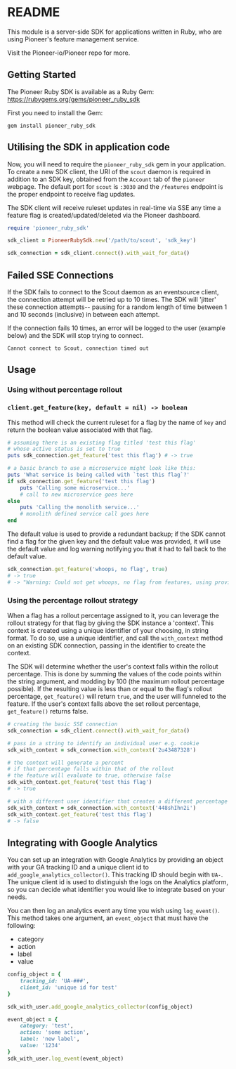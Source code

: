 # README

This module is a server-side SDK for applications written in Ruby, who are using Pioneer's feature management service.

Visit the Pioneer-io/Pioneer repo for more.

## Getting Started
The Pioneer Ruby SDK is available as a Ruby Gem: https://rubygems.org/gems/pioneer_ruby_sdk

First you need to install the Gem:
```
gem install pioneer_ruby_sdk
```

## Utilising the SDK in application code
Now, you will need to require the `pioneer_ruby_sdk` gem in your application.
To create a new SDK client, the URI of the `scout` daemon is required in addition to an SDK key, obtained from the `Account` tab of the `pioneer` webpage. The default port for `scout` is `:3030` and the `/features` endpoint is the proper endpoint to receive flag updates.

The SDK client will receive ruleset updates in real-time via SSE any time a feature flag is created/updated/deleted via the Pioneer dashboard.
```Ruby
require 'pioneer_ruby_sdk'

sdk_client = PioneerRubySdk.new('/path/to/scout', 'sdk_key')

sdk_connection = sdk_client.connect().with_wait_for_data()
```

## Failed SSE Connections
If the SDK fails to connect to the Scout daemon as an eventsource client, the connection attempt will be retried up to 10 times. The SDK will 'jitter' these connection attempts-- pausing for a random length of time between 1 and 10 seconds (inclusive) in between each attempt.

If the connection fails 10 times, an error will be logged to the user (example below) and the SDK will stop trying to connect.

```text 
Cannot connect to Scout, connection timed out
```
## Usage
### Using without percentage rollout
### `client.get_feature(key, default = nil) -> boolean`
This method will check the current ruleset for a flag by the name of `key` and return the boolean value associated with that flag. 
```Ruby
# assuming there is an existing flag titled 'test this flag' 
# whose active status is set to true
puts sdk_connection.get_feature('test this flag') # -> true

# a basic branch to use a microservice might look like this:
puts 'What service is being called with `test this flag`?'
if sdk_connection.get_feature('test this flag')
	puts 'Calling some microservice...'
	# call to new microservice goes here
else
	puts 'Calling the monolith service...'
	# monolith defined service call goes here
end
```
The default value is used to provide a redundant backup; if the SDK cannot find a flag for the given key and the default value was provided, it will use the default value and log warning notifying you that it had to fall back to the default value.
```Ruby
sdk_connection.get_feature('whoops, no flag', true) 
# -> true
# -> "Warning: Could not get whoops, no flag from features, using provided default value!"
```
### Using the percentage rollout strategy
When a flag has a rollout percentage assigned to it, you can leverage the rollout strategy for that flag by giving the SDK instance a 'context'. This context is created using a unique identifier of your choosing, in string format.
To do so, use a unique identifier, and call the `with_context` method on an existing SDK connection, passing in the identifier to create the context.

The SDK will determine whether the user's context falls within the rollout percentage. This is done by summing the values of the code points within the string argument, and modding by 100 (the maximum rollout percentage possible). If the resulting value is less than or equal to the flag's rollout percentage, `get_feature()` will return `true`, and the user will funneled to the feature. If the user's context falls above the set rollout percentage, `get_feature()` returns false.
```Ruby
# creating the basic SSE connection
sdk_connection = sdk_client.connect().with_wait_for_data()

# pass in a string to identify an individual user e.g. cookie
sdk_with_context = sdk_connection.with_context('2u43487328')

# the context will generate a percent
# if that percentage falls within that of the rollout
# the feature will evaluate to true, otherwise false
sdk_with_context.get_feature('test this flag')
# -> true

# with a different user identifier that creates a different percentage
sdk_with_context = sdk_connection.with_context('448shIhn2i')
sdk_with_context.get_feature('test this flag')
# -> false
```

## Integrating with Google Analytics

You can set up an integration with Google Analytics by providing an object with your GA tracking ID and a unique client id to `add_google_analytics_collector()`. This tracking ID should begin with `UA-`. The unique client id is used to distinguish the logs on the Analytics platform, so you can decide what identifier you would like to integrate based on your needs.

You can then log an analytics event any time you wish using `log_event()`. This method takes one argument, an `event_object` that must have the following:
- category
- action
- label
- value

```Ruby
config_object = {
	tracking_id: 'UA-###',
	client_id: 'unique id for test'
}

sdk_with_user.add_google_analytics_collector(config_object)

event_object = {
	category: 'test',
	action: 'some action',
	label: 'new label',
	value: '1234'
}
sdk_with_user.log_event(event_object)
```